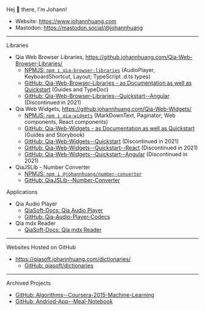 Hej 👋 there, I'm Johann!

- Website: <https://www.johannhuang.com>
- Mastodon: <https://mastodon.social/@johannhuang>

---

Libraries

- Qia Web Browser Libraries, <https://github.johannhuang.com/Qia-Web-Browser-Libraries/>
	- [NPMJS: `npm i qia-browser-libraries`](https://www.npmjs.com/package/qia-browser-libraries) (AudioPlayer, KeyboardShortcut, Layout; TypeScript .d.ts types)
	- [GitHub: Qia-Web-Browser-Libraries - as Documentation as well as Quickstart](https://github.com/johannhuang/Qia-Web-Browser-Libraries) (Guides and TypeDoc)
	- [GitHub: Qia-Web-Browser-Libraries--Quickstart--Angular](https://github.com/johannhuang/Qia-Web-Browser-Libraries--Quickstart--Angular) (Discontinued in 2021)
- Qia Web Widgets, <https://github.johannhuang.com/Qia-Web-Widgets/>
	- [NPMJS: `npm i qia-widgets`](https://www.npmjs.com/package/qia-widgets) (MarkDownText, Paginator; Web components, React components)
	- [GitHub: Qia-Web-Widgets - as Documentation as well as Quickstart](https://github.com/johannhuang/Qia-Web-Widgets) (Guides and Storybook)
	- [GitHub: Qia-Web-Widgets--Quickstart](https://github.com/johannhuang/Qia-Web-Widgets--Quickstart) (Discontinued in 2021)
	- [GitHub: Qia-Web-Widgets--Quickstart--React](https://github.com/johannhuang/Qia-Web-Widgets--Quickstart--React) (Discontinued in 2021)
	- [GitHub: Qia-Web-Widgets--Quickstart--Angular](https://github.com/johannhuang/Qia-Web-Widgets--Quickstart--Angular) (Discontinued in 2021)
- QiaJSLib - Number Converter
	- [NPMJS: `npm i @johannhuang/number-converter`](https://www.npmjs.com/package/@johannhuang/number-converter)
	- [GitHub: QiaJSLib--Number-Converter](https://github.com/johannhuang/QiaJSLib--Number-Converter)

Applications

- Qia Audio Player
	- [QiaSoft-Docs: Qia Audio Player](https://qiasoft-docs.johannhuang.com/qia-audio-player/)
	- [GitHub: Qia-Audio-Player-Codecs](https://github.com/johannhuang/Qia-Audio-Player-Codecs)
- Qia mdx Reader
	- [QiaSoft-Docs: Qia mdx Reader](https://qiasoft-docs.johannhuang.com/qia-mdx-reader/)

---

Websites Hosted on GitHub

- <https://qiasoft.johannhuang.com/dictionaries/>
	- [GitHub: qiasoft/dictionaries](https://github.com/qiasoft/dictionaries)

---

Archived Projects

- [GitHub: Algorithms--Coursera-2015-Machine-Learning](https://github.com/johannhuang/Algorithms--Coursera-2015-Machine-Learning)
- [GitHub: Andriod-App--Meal-Notebook](https://github.com/johannhuang/Andriod-App--Meal-Notebook)
